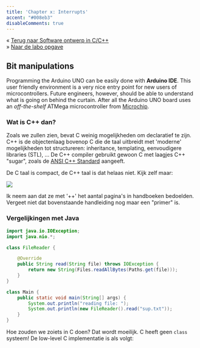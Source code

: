```yaml
---
title: 'Chapter x: Interrupts'
accent: "#008eb3"
disableComments: true
---
```



&laquo;&nbsp;[Terug naar Software ontwerp in C/C++](/teaching/cpp)<br/>
&raquo;&nbsp;[Naar de labo opgave](#oef)

## Bit manipulations

Programming the Arduino UNO can be easily done with **Arduino IDE**. This user friendly environment is a very nice entry point for new users of microcontrollers. Future engineers, however, should be able to understand what is going on behind the curtain. After all the Arduino UNO board uses an _off-the-shelf_ ATMega microcontroller from [Microchip](https://www.microchip.com/design-centers/8-bit/avr-mcus).


### Wat is C++ dan?

Zoals we zullen zien, bevat C weinig mogelijkheden om declaratief te zijn. C++ is de objectenlaag bovenop C die de taal uitbreidt met 'moderne' mogelijkheden tot structureren: inheritance, templating, eenvoudigere libraries (STL), ... De C++ compiler gebruikt gewoon C met laagjes C++ "sugar", zoals de [ANSI C++ Standard](https://isocpp.org/std/the-standard) aangeeft.

De C taal is compact, de C++ taal is dat helaas niet. Kijk zelf maar:

<img src="/img/teaching/cppbooks.jpg" class="bordered" />

Ik neem aan dat ze met '++' het aantal pagina's in handboeken bedoelden. Vergeet niet dat bovenstaande handleiding nog maar een "primer" is.

### Vergelijkingen met Java

```java
import java.io.IOException;
import java.nio.*;

class FileReader {

    @Override
    public String read(String file) throws IOException {
        return new String(Files.readAllBytes(Paths.get(file)));
    }
}

class Main {
    public static void main(String[] args) {
        System.out.println("reading file: ");
        System.out.println(new FileReader().read("sup.txt"));
    }
}
```

Hoe zouden we zoiets in C doen? Dat wordt moeilijk. C heeft geen `class` systeem! De low-level C implementatie is als volgt:

```C